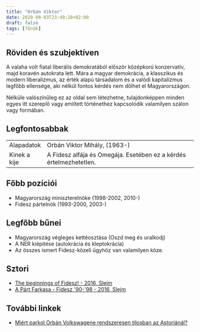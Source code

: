 ```yaml
---
title: "Orbán Viktor"
date: 2020-08-03T23:49:28+02:00
draft: false
tags: [főnök]
---
```


## Röviden és szubjektíven

A valaha volt fiatal liberális demokratából először középkorú konzervatív, majd koravén autokrata lett. Mára a magyar demokrácia, a klasszikus és modern liberalizmus, az érték alapú társadalom és a valódi kapitalizmus legfőbb ellensége, aki nélkül fontos kérdés nem dőlhet el Magyarországon.

Nélküle valószínűleg ez az oldal sem létezhetne, tulajdonképpen minden egyes itt szereplő vagy említett történethez kapcsolódik valamilyen szálon vagy formában.

## Legfontosabbak

|                           |                                                                    |
| :---                      | :----                                                              |
| Alapadatok                | Orbán Viktor Mihály, (1963-)                                       |
| Kinek a kije              | A Fidesz alfája és Omegája. Esetében ez a kérdés értelmezhetetlen. |

## Főbb pozíciói

- Magyarország miniszterelnöke (1998-2002, 2010-)
- Fidesz pártelnök (1993-2000, 2003-)

## Legfőbb bűnei

- Magyarország végleges kettéosztása (Oszd meg és uralkodj)
- A NER kiépítése (autokrácia és kleptokrácia)
- Az összes ismert Fidesz-közeli ügyhöz van valamilyen köze.

## Sztori

- [The beginnings of Fidesz! - 2016, Slejm](https://www.youtube.com/watch?v=NxqvnfjxKzQ)
- [A Párt Farkasa - Fidesz '90-'98 - 2016, Slejm](https://www.youtube.com/watch?v=Dfp8IJ99NpQ)

## További linkek

- [Miért parkol Orbán Volkswagene rendszeresen tilosban az Astoriánál?](https://444.hu/2014/03/20/kiderult-miert-all-meg-ez-elott-a-haz-elott-rendszeresen-orban-autoja/)